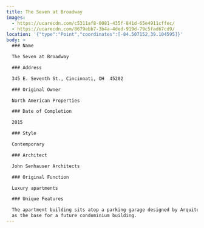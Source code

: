 ```yaml
---
title: The Seven at Broadway
images:
  - https://ucarecdn.com/c5311af8-0081-435f-841d-65e4911cffec/
  - https://ucarecdn.com/8679ebb7-3b4a-4ded-919d-79c5fad67cd9/
location: '{"type":"Point","coordinates":[-84.507152,39.104595]}'
body: >
  ### Name

  The Seven at Broadway

  ### Address

  345 E. Seventh St., Cincinnati, OH  45202

  ### Original Owner

  North American Properties

  ### Date of Completion

  2015

  ### Style

  Contemporary

  ### Architect

  John Senhauser Architects

  ### Original Function

  Luxury apartments

  ### Unique Features

  The apartment building sits atop a parking garage designed by Arquitectonica
  as the base for a future condominium building.
---
```

